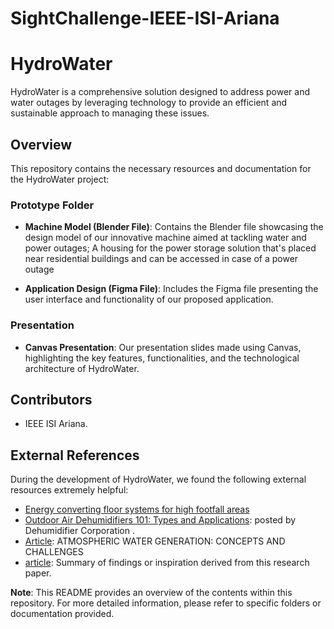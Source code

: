 # SightChallenge-IEEE-ISI-Ariana

# HydroWater

HydroWater is a comprehensive solution designed to address power and water outages by leveraging technology to provide an efficient and sustainable approach to managing these issues.

## Overview

This repository contains the necessary resources and documentation for the HydroWater project:

### Prototype Folder

- **Machine Model (Blender File)**: Contains the Blender file showcasing the design model of our innovative machine aimed at tackling water and power outages; A housing for the power storage solution that's placed near residential buildings and can be accessed in case of a power outage

- **Application Design (Figma File)**: Includes the Figma file presenting the user interface and functionality of our proposed application.

### Presentation

- **Canvas Presentation**: Our presentation slides made using Canvas, highlighting the key features, functionalities, and the technological architecture of HydroWater.


## Contributors

- IEEE ISI Ariana.

## External References

During the development of HydroWater, we found the following external resources extremely helpful:

- [Energy converting floor systems for high footfall areas]([link/to/article](https://www.innoenergy.com/discover-innovative-solutions/online-marketplace-for-energy-innovations/energy-floors/?fbclid=IwAR27fBBzoJ6IRqQa0y9b5Zc03aUStw1yfw-fRwJI66IN4DYw_5HI4LzJiJY))
- [Outdoor Air Dehumidifiers 101: Types and Applications]([link/to/paper](https://www.dehumidifiercorp.com/blog/outdoor-air-dehumidifier-applications/?fbclid=IwAR30wBcLxQQreboxL1m3CwVbdSdQYJkKN2N46Nr_W9E6rr9PARpQW2OuKrg)): posted by Dehumidifier Corporation .
- [Article]([link/to/paper](https://www.thermopedia.com/content/10265/?fbclid=IwAR03jCHoD8lBekiT8o73wI9Cc6skE0Q2CKxvEBVvJK493E8qLetHh4UF-ZQ)): ATMOSPHERIC WATER GENERATION: CONCEPTS AND CHALLENGES
- [article](link/to/paper): Summary of findings or inspiration derived from this research paper.


**Note**: This README provides an overview of the contents within this repository. For more detailed information, please refer to specific folders or documentation provided.
